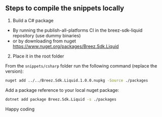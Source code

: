 ## Steps to compile the snippets locally
1. Build a C# package
  - By running the publish-all-platforms CI in the breez-sdk-liquid repository (use dummy binaries)
  - or by downloading from nuget https://www.nuget.org/packages/Breez.Sdk.Liquid
2. Place it in the root folder

From the `snippets/csharp` folder run the following command (replace the version):
```bash
nuget add ../../Breez.Sdk.Liquid.1.0.0.nupkg -Source ./packages
```

Add a package reference to your local nuget package:
```bash
dotnet add package Breez.Sdk.Liquid -s ./packages
```

Happy coding